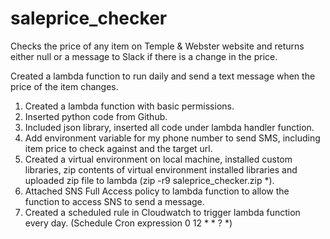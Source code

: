 # saleprice_checker
Checks the price of any item on Temple &amp; Webster website and returns either null or a message to Slack if there is a change in the price.

Created a lambda function to run daily and send a text message when the price of the item changes.

1. Created a lambda function with basic permissions.
2. Inserted python code from Github.
3. Included json library, inserted all code under lambda handler function.
4. Add environment variable for my phone number to send SMS, including item price to check against and the target url.
5. Created a virtual environment on local machine, installed custom libraries, zip contents of virtual environment installed libraries  and uploaded zip file to lambda (zip -r9 saleprice_checker.zip *).
6. Attached SNS Full Access policy to lambda function to allow the function to access SNS to send a message.
7. Created a scheduled rule in Cloudwatch to trigger lambda function every day. (Schedule	Cron expression 0 12 * * ? *)
